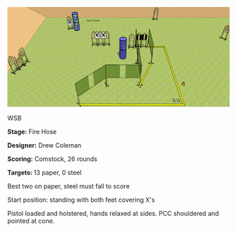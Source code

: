 ![Fire Hose](Stage%20Design.png)

WSB

<b>Stage:</b> Fire Hose

<b>Designer:</b> Drew Coleman

<b>Scoring:</b> Comstock, 26 rounds

<b>Targets: </b>13 paper, 0 steel

Best two on paper, steel must fall to score

Start position: standing with both feet covering X's

Pistol loaded and holstered, hands relaxed at sides. PCC shouldered and pointed at cone.
